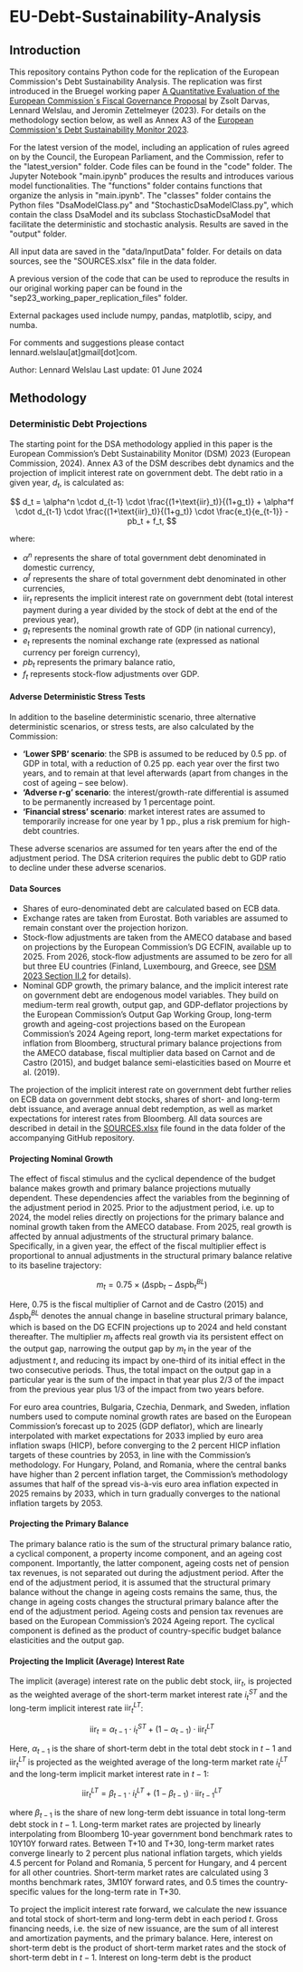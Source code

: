 # EU-Debt-Sustainability-Analysis

## Introduction 

This repository contains Python code for the replication of the European Commission's Debt Sustainability Analysis. The replication was first introduced in the Bruegel working paper [A Quantitative Evaluation of the European Commission´s Fiscal Governance Proposal](https://www.bruegel.org/working-paper/quantitative-evaluation-european-commissions-fiscal-governance-proposal) by Zsolt Darvas, Lennard Welslau, and Jeromin Zettelmeyer (2023). For details on the methodology section below, as well as Annex A3 of the [European Commission's Debt Sustainability Monitor 2023](https://economy-finance.ec.europa.eu/publications/debt-sustainability-monitor-2023_en).

For the latest version of the model, including an application of rules agreed on by the Council, the European Parliament, and the Commission, refer to the "latest_version" folder. Code files can be found in the "code" folder. The Jupyter Notebook "main.ipynb" produces the results and introduces various model functionalities. The "functions" folder contains functions that organize the anlysis in "main.ipynb". The "classes" folder contains the Python files "DsaModelClass.py" and "StochasticDsaModelClass.py", which contain the class DsaModel and its subclass StochasticDsaModel that facilitate the deterministic and stochastic analysis. Results are saved in the "output" folder. 

All input data are saved in the "data/InputData" folder. For details on data sources, see the "SOURCES.xlsx" file in the data folder.

A previous version of the code that can be used to reproduce the results in our original working paper can be found in the "sep23_working_paper_replication_files" folder.

External packages used include numpy, pandas, matplotlib, scipy, and numba.

For comments and suggestions please contact lennard.welslau[at]gmail[dot]com.

Author: Lennard Welslau
Last update: 01 June 2024

## Methodology

### Deterministic Debt Projections

The starting point for the DSA methodology applied in this paper is the European Commission’s Debt Sustainability Monitor (DSM) 2023 (European Commission, 2024). Annex A3 of the DSM describes debt dynamics and the projection of implicit interest rate on government debt. The debt ratio in a given year, $d_t$, is calculated as:

$$
d_t = \alpha^n \cdot d_{t-1} \cdot \frac{(1+\text{iir}_t)}{(1+g_t)} + \alpha^f \cdot d_{t-1} \cdot \frac{(1+\text{iir}_t)}{(1+g_t)} \cdot \frac{e_t}{e_{t-1}} - pb_t + f_t, 
$$

where:
- $\alpha^n$ represents the share of total government debt denominated in domestic currency,
- $\alpha^f$ represents the share of total government debt denominated in other currencies,
- $\text{iir}_t$ represents the implicit interest rate on government debt (total interest payment during a year divided by the stock of debt at the end of the previous year),
- $g_t$ represents the nominal growth rate of GDP (in national currency),
- $e_t$ represents the nominal exchange rate (expressed as national currency per foreign currency),
- $pb_t$ represents the primary balance ratio,
- $f_t$ represents stock-flow adjustments over GDP.

#### Adverse Deterministic Stress Tests

In addition to the baseline deterministic scenario, three alternative deterministic scenarios, or stress tests, are also calculated by the Commission:

- **‘Lower SPB’ scenario**: the SPB is assumed to be reduced by 0.5 pp. of GDP in total, with a reduction of 0.25 pp. each year over the first two years, and to remain at that level afterwards (apart from changes in the cost of ageing – see below).
- **‘Adverse r-g’ scenario**: the interest/growth-rate differential is assumed to be permanently increased by 1 percentage point.
- **‘Financial stress’ scenario**: market interest rates are assumed to temporarily increase for one year by 1 pp., plus a risk premium for high-debt countries.

These adverse scenarios are assumed for ten years after the end of the adjustment period. The DSA criterion requires the public debt to GDP ratio to decline under these adverse scenarios.

#### Data Sources

- Shares of euro-denominated debt are calculated based on ECB data.
- Exchange rates are taken from Eurostat. Both variables are assumed to remain constant over the projection horizon.
- Stock-flow adjustments are taken from the AMECO database and based on projections by the European Commission’s DG ECFIN, available up to 2025. From 2026, stock-flow adjustments are assumed to be zero for all but three EU countries (Finland, Luxembourg, and Greece, see [DSM 2023 Section II.2](https://economy-finance.ec.europa.eu/publications/debt-sustainability-monitor-2023_en) for details).
- Nominal GDP growth, the primary balance, and the implicit interest rate on government debt are endogenous model variables. They build on medium-term real growth, output gap, and GDP-deflator projections by the European Commission’s Output Gap Working Group, long-term growth and ageing-cost projections based on the European Commission’s 2024 Ageing report, long-term market expectations for inflation from Bloomberg, structural primary balance projections from the AMECO database, fiscal multiplier data based on Carnot and de Castro (2015), and budget balance semi-elasticities based on Mourre et al. (2019).

The projection of the implicit interest rate on government debt further relies on ECB data on government debt stocks, shares of short- and long-term debt issuance, and average annual debt redemption, as well as market expectations for interest rates from Bloomberg. All data sources are described in detail in the [SOURCES.xlsx](https://github.com/lennardwelslau/eu-debt-sustainability-analysis/blob/main/latest_version/data/SOURCES.xlsx) file found in the data folder of the accompanying GitHub repository.

#### Projecting Nominal Growth

The effect of fiscal stimulus and the cyclical dependence of the budget balance makes growth and primary balance projections mutually dependent. These dependencies affect the variables from the beginning of the adjustment period in 2025. Prior to the adjustment period, i.e. up to 2024, the model relies directly on projections for the primary balance and nominal growth taken from the AMECO database. From 2025, real growth is affected by annual adjustments of the structural primary balance. Specifically, in a given year, the effect of the fiscal multiplier effect is proportional to annual adjustments in the structural primary balance relative to its baseline trajectory:

$$ 
m_t = 0.75 \times (\Delta \text{spb}_t - \Delta \text{spb}_t^{BL}) 
$$

Here, 0.75 is the fiscal multiplier of Carnot and de Castro (2015) and $\Delta \text{spb}_t^{BL}$ denotes the annual change in baseline structural primary balance, which is based on the DG ECFIN projections up to 2024 and held constant thereafter. The multiplier $m_t$ affects real growth via its persistent effect on the output gap, narrowing the output gap by $m_t$ in the year of the adjustment $t$, and reducing its impact by one-third of its initial effect in the two consecutive periods. Thus, the total impact on the output gap in a particular year is the sum of the impact in that year plus 2/3 of the impact from the previous year plus 1/3 of the impact from two years before.

For euro area countries, Bulgaria, Czechia, Denmark, and Sweden, inflation numbers used to compute nominal growth rates are based on the European Commission’s forecast up to 2025 (GDP deflator), which are linearly interpolated with market expectations for 2033 implied by euro area inflation swaps (HICP), before converging to the 2 percent HICP inflation targets of these countries by 2053, in line with the Commission’s methodology. For Hungary, Poland, and Romania, where the central banks have higher than 2 percent inflation target, the Commission’s methodology assumes that half of the spread vis-à-vis euro area inflation expected in 2025 remains by 2033, which in turn gradually converges to the national inflation targets by 2053.

#### Projecting the Primary Balance

The primary balance ratio is the sum of the structural primary balance ratio, a cyclical component, a property income component, and an ageing cost component. Importantly, the latter component, ageing costs net of pension tax revenues, is not separated out during the adjustment period. After the end of the adjustment period, it is assumed that the structural primary balance without the change in ageing costs remains the same, thus, the change in ageing costs changes the structural primary balance after the end of the adjustment period. Ageing costs and pension tax revenues are based on the European Commission’s 2024 Ageing report. The cyclical component is defined as the product of country-specific budget balance elasticities and the output gap.

#### Projecting the Implicit (Average) Interest Rate

The implicit (average) interest rate on the public debt stock, $\text{iir}_t$, is projected as the weighted average of the short-term market interest rate $i_t^{ST}$ and the long-term implicit interest rate $\text{iir}_t^{LT}$:

$$ 
\text{iir}_t = \alpha_{t-1} \cdot i_t^{ST} + (1 - \alpha_{t-1}) \cdot \text{iir}_t^{LT} 
$$

Here, $\alpha_{t-1}$ is the share of short-term debt in the total debt stock in $t-1$ and $\text{iir}_t^{LT}$ is projected as the weighted average of the long-term market rate $i_t^{LT}$ and the long-term implicit market interest rate in $t-1$:

$$ 
\text{iir}_t^{LT} = \beta_{t-1} \cdot i_t^{LT} + (1 - \beta_{t-1}) \cdot \text{iir}_{t-1}^{LT} 
$$

where $\beta_{t-1}$ is the share of new long-term debt issuance in total long-term debt stock in $t-1$. Long-term market rates are projected by linearly interpolating from Bloomberg 10-year government bond benchmark rates to 10Y10Y forward rates. Between T+10 and T+30, long-term market rates converge linearly to 2 percent plus national inflation targets, which yields 4.5 percent for Poland and Romania, 5 percent for Hungary, and 4 percent for all other countries. Short-term market rates are calculated using 3 months benchmark rates, 3M10Y forward rates, and 0.5 times the country-specific values for the long-term rate in T+30.

To project the implicit interest rate forward, we calculate the new issuance and total stock of short-term and long-term debt in each period $t$. Gross financing needs, i.e. the size of new issuance, are the sum of all interest and amortization payments, and the primary balance. Here, interest on short-term debt is the product of short-term market rates and the stock of short-term debt in $t-1$. Interest on long-term debt is the product
